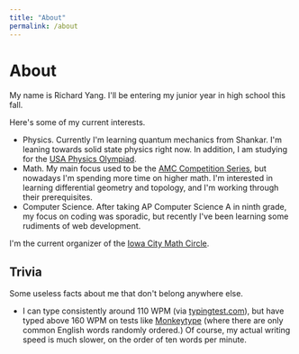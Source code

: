 ```yaml
---
title: "About"
permalink: /about
---
```

# About
My name is Richard Yang. I'll be entering my junior year in high school this fall. 

Here's some of my current interests.
- Physics. Currently I'm learning quantum mechanics from Shankar. I'm leaning towards solid state physics right now. In addition, I am studying for the [USA Physics Olympiad](https://aapt.org). 
- Math. My main focus used to be the [AMC Competition Series](https:maa.org), but nowadays I'm spending more time on higher math. I'm interested in learning differential geometry and topology, and I'm working through their prerequisites. 
- Computer Science. After taking AP Computer Science A in ninth grade, my focus on coding was sporadic, but recently I've been learning some rudiments of web development.  

I'm the current organizer of the [Iowa City Math Circle](https://iowacitymathcircle.org). 

## Trivia
Some useless facts about me that don't belong anywhere else. 
- I can type consistently around 110 WPM (via [typingtest.com](https://www.typingtest.com)), but have typed above 160 WPM on tests like [Monkeytype](https://monkeytype.com) (where there are only common English words randomly ordered.) Of course, my actual writing speed is much slower, on the order of ten words per minute.
